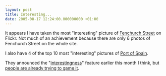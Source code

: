 ```yaml
---
layout: post
title: Interesting...
date: 2005-08-17 12:24:00.000000000 +01:00
---
```

It appears I have taken the most "interesting" picture of <a href="https://www.flickr.com/photos/tags/fenchurchstreet/interesting/">Fenchurch Street</a> on Flickr. Not much of an achievement because there are only 6 photos of Fenchurch Street on the whole site.

I also have 4 of the top 10 most "interesting" pictures of <a href="https://www.flickr.com/photos/tags/portofspain/interesting/">Port of Spain</a>.

They announced the "<a href="https://www.flickr.com/explore/interesting">interestingness</a>" feature earlier this month I think, but <a href="https://whatilearned2day.blogspot.com/2005/08/fucking-with-flickr-interestingness.html">people are already trying to game it</a>.
